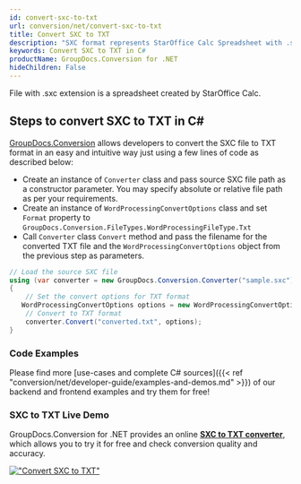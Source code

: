 ```yaml
---
id: convert-sxc-to-txt
url: conversion/net/convert-sxc-to-txt
title: Convert SXC to TXT
description: "SXC format represents StarOffice Calc Spreadsheet with .sxc extension. Learn how to convert SXC to TXT file programmatically in C# language using GroupDocs.Conversion for .NET library."
keywords: Convert SXC to TXT in C#
productName: GroupDocs.Conversion for .NET
hideChildren: False
---
```


File with .sxc extension is a spreadsheet created by StarOffice Calc.

## Steps to convert SXC to TXT in C#

[GroupDocs.Conversion](https://products.groupdocs.com/conversion/net) allows developers to convert the SXC file to TXT format in an easy and intuitive way just using a few lines of code as described below:

* Create an instance of `Converter` class and pass source SXC file path as a constructor parameter. You may specify absolute or relative file path as per your requirements. 
* Create an instance of `WordProcessingConvertOptions` class and set `Format` property to `GroupDocs.Conversion.FileTypes.WordProcessingFileType.Txt`
* Call `Converter` class `Convert` method and pass the filename for the converted TXT file and the `WordProcessingConvertOptions` object from the previous step as parameters.

```csharp
// Load the source SXC file
using (var converter = new GroupDocs.Conversion.Converter("sample.sxc"))
{
    // Set the convert options for TXT format
   WordProcessingConvertOptions options = new WordProcessingConvertOptions { Format = GroupDocs.Conversion.FileTypes.WordProcessingFileType.Txt };
    // Convert to TXT format
    converter.Convert("converted.txt", options);
}
```

### Code Examples

Please find more [use-cases and complete C# sources]({{< ref "conversion/net/developer-guide/examples-and-demos.md" >}}) of our backend and frontend examples and try them for free!

### SXC to TXT Live Demo

GroupDocs.Conversion for .NET provides an online [**SXC to TXT converter**](https://products.groupdocs.app/conversion/sxc-to-txt), which allows you to try it for free and check conversion quality and accuracy.

[!["Convert SXC to TXT"](conversion/net/images/convert-to-txt/convert-sxc-to-txt.png)](https://products.groupdocs.app/conversion/sxc-to-txt)